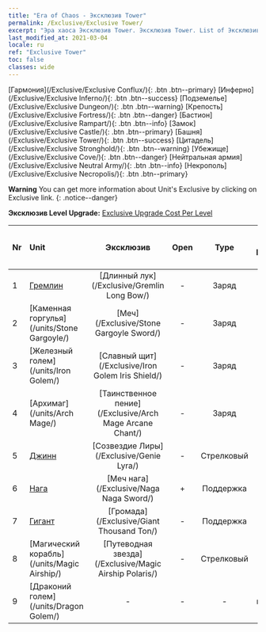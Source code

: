 ```yaml
---
title: "Era of Chaos - Эксклюзив Tower"
permalink: /Exclusive/Exclusive Tower/
excerpt: "Эра хаоса Эксклюзив Tower. Эксклюзив Tower. List of Эксклюзив Tower in Era of Chaos"
last_modified_at: 2021-03-04
locale: ru
ref: "Exclusive Tower"
toc: false
classes: wide
---
```

 [Гармония](/Exclusive/Exclusive Conflux/){: .btn .btn--primary} [Инферно](/Exclusive/Exclusive Inferno/){: .btn .btn--success} [Подземелье](/Exclusive/Exclusive Dungeon/){: .btn .btn--warning} [Крепость](/Exclusive/Exclusive Fortress/){: .btn .btn--danger} [Бастион](/Exclusive/Exclusive Rampart/){: .btn .btn--info} [Замок](/Exclusive/Exclusive Castle/){: .btn .btn--primary} [Башня](/Exclusive/Exclusive Tower/){: .btn .btn--success} [Цитадель](/Exclusive/Exclusive Stronghold/){: .btn .btn--warning} [Убежище](/Exclusive/Exclusive Cove/){: .btn .btn--danger} [Нейтральная армия](/Exclusive/Exclusive Neutral Army/){: .btn .btn--info} [Некрополь](/Exclusive/Exclusive Necropolis/){: .btn .btn--primary} 

**Warning** You can get more information about Unit's Exclusive by clicking on Exclusive link. 
{: .notice--danger}

 **Эксклюзив Level Upgrade:** [Exclusive Upgrade Cost Per Level](/Exclusive/ExclusiveUpgradeCostPerLevel/)

  | Nr |         Unit        | Эксклюзив | Open  |    Type   |  Item to Rank UP      |  Skin   |
  |:---|:--------------------|:-------------:|:-----:|:---------:|:---------------------:|:-------:|
  | 1  | [Гремлин](/units/Gremlin/) | [Длинный лук](/Exclusive/Gremlin Long Bow/) | - | Заряд | - | - |
  | 2  | [Каменная горгулья](/units/Stone Gargoyle/) | [Меч](/Exclusive/Stone Gargoyle Sword/) | - | Заряд | - | - |
  | 3  | [Железный голем](/units/Iron Golem/) | [Славный щит](/Exclusive/Iron Golem Iris Shield/) | - | Заряд | - | - |
  | 4  | [Архимаг](/units/Arch Mage/) | [Таинственное пение](/Exclusive/Arch Mage Arcane Chant/) | - | Заряд | - | - |
  | 5  | [Джинн](/units/Genie/) | [Созвездие Лиры](/Exclusive/Genie Lyra/) | - | Стрелковый | - | - |
  | 6  | [Нага](/units/Naga/) | [Меч нага](/Exclusive/Naga Naga Sword/) | + | Поддержка | - | - |
  | 7  | [Гигант](/units/Giant/) | [Громада](/Exclusive/Giant Thousand Ton/) | - | Поддержка | - | - |
  | 8  | [Магический корабль](/units/Magic Airship/) | [Путеводная звезда](/Exclusive/Magic Airship Polaris/) | - | Стрелковый | - | - |
  | 9  | [Драконий голем](/units/Dragon Golem/) | - | - | - | none | none |
